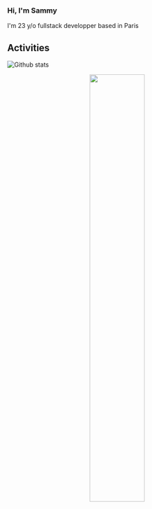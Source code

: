 ### Hi, I'm Sammy

I'm 23 y/o fullstack developper based in Paris

## Activities

  ![Github stats](https://github-readme-stats.vercel.app/api?username=sammyngy&show_icons=true&include_all_commits=true&count_private=true) 

<p align="center">
  <img width="50%" src="https://spotify-track-phi.vercel.app/api/now-playing.svg"/>
</p>
